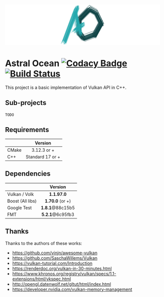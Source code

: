 ![Project logo](https://raw.githubusercontent.com/Thurstag/astral-ocean/res/images/logo/logo-banner.png)

# Astral Ocean  [![Codacy Badge](https://api.codacy.com/project/badge/Grade/26339f3dc9e2445683f437b64195b7bc)](https://www.codacy.com/app/Thurstag/astral-ocean?utm_source=github.com&amp;utm_medium=referral&amp;utm_content=Thurstag/astral-ocean&amp;utm_campaign=Badge_Grade) [![Build Status](https://travis-ci.com/Thurstag/astral-ocean.svg?branch=master)](https://travis-ci.com/Thurstag/astral-ocean)
This project is a basic implementation of Vulkan API in C++.

## Sub-projects

```
TODO
```

## Requirements

|       |     Version      |
| ----- | :--------------: |
| CMake |   3.12.3 or +    |
| C++   | Standard 17 or + |

## Dependencies

|                  |      Version      |
| ---------------- | :---------------: |
| Vulkan / Volk    |   **1.1.97.0**    |
| Boost (All libs) | **1.70.0** (or +) |
| Google Test      | **1.8.1**@88c15b5 |
| FMT              | **5.2.1**@6c95fb3 |

## Thanks

Thanks to the authors of these works:

* https://github.com/vinjn/awesome-vulkan
* https://github.com/SaschaWillems/Vulkan
* https://vulkan-tutorial.com/Introduction
* https://renderdoc.org/vulkan-in-30-minutes.html
* https://www.khronos.org/registry/vulkan/specs/1.1-extensions/html/vkspec.html
* http://opengl.datenwolf.net/gltut/html/index.html
* https://developer.nvidia.com/vulkan-memory-management
